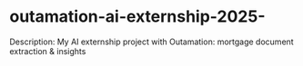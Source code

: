 # outamation-ai-externship-2025-
Description: My AI externship project with Outamation: mortgage document extraction &amp; insights
